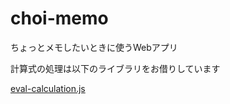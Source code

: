 # choi-memo
ちょっとメモしたいときに使うWebアプリ

計算式の処理は以下のライブラリをお借りしています

[eval-calculation.js](https://gist.github.com/think49/54b074cab2145efddb48765652c74710#eval-calculationjs)
